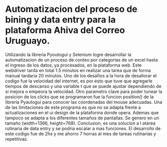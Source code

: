 # Automatizacion del proceso de bining y data entry para la plataforma Ahiva del Correo Uruguayo.
Utilizando la libreria Pyoutogui y Selenium logre desarrollar la automatizacion de un proceso de conteo por categorias de un excel hasta el ingreso de los datos, ya procesados, en la plataforma web. Este webdriver tarda en total 1.5 minutos en realizar una tarea que de forma manual tardaria 20 minutos. 
Uno de los desafios a la hora de desallorar el codigo fue la velocidad del internet, es por esto que tuve que agregarle tiempos de descanso y una variable t que se puede ajustar dependiendo de si mejora o empeora la velocidad.
Otro parametro clave para poder tunear la posicion de los clicks que se programaron fue la funcion position() de la libreria Pyautogui para conocer las coordenadas del mouse adecuadas. 
Una de las limitaciones de este programa es que no se adapta frente a actualizaciones en el ui design de la plataforma donde opera. Ademas que tampoco se adapta a los diferentes tamaños de pantallas. Se genero en un tamaño (width=1366, height=768). 
Conclusion, es una solucion a l atarea rutinaria de data entry y se podria escalar a mas funciones. El desarrollo de este codigo fue de 2hs y me ahorro 7 horras al mes de tareas rutinarias y repetitivas.
